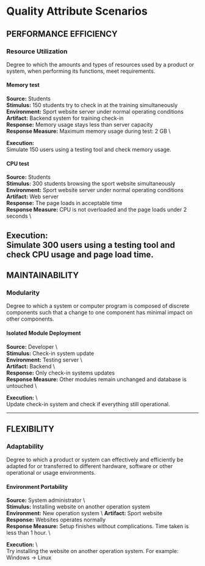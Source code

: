 # Quality Attribute Scenarios

## PERFORMANCE EFFICIENCY

### Resource Utilization
Degree to which the amounts and types of resources used by a product or system, when performing its functions, meet requirements.

#### Memory test

**Source:** Students \
**Stimulus:** 150 students try to check in at the training simultaneously \
**Environment:** Sport website server under normal operating conditions \
**Artifact:** Backend system for training check-in \
**Response:** Memory usage stays less than server capacity \
**Response Measure:** Maximum memory usage during test: 2 GB \

**Execution:** \
Simulate 150 users using a testing tool and check memory usage.

#### CPU test

**Source:** Students \
**Stimulus:** 300 students browsing the sport website simultaneously \
**Environment:** Sport website server under normal operating conditions \
**Artifact:** Web server \
**Response:** The page loads in acceptable time \
**Response Measure:** CPU is not overloaded and the page loads under 2 seconds \

**Execution:** \
Simulate 300 users using a testing tool and check CPU usage and page load time.
---

## MAINTAINABILITY

### Modularity
Degree to which a system or computer program is composed of discrete components such that a change to one component has minimal impact on other components.

#### Isolated Module Deployment

**Source:** Developer \  
**Stimulus:** Check-in system update \
**Environment:** Testing server \  
**Artifact:** Backend \  
**Response:** Only check-in systems updates \
**Response Measure:** Other modules remain unchanged and database is untouched \

**Execution:** \  
Update check-in system and check if everything still operational.

---

## FLEXIBILITY

### Adaptability
Degree to which a product or system can effectively and efficiently be adapted for or transferred to different hardware, software or other operational or usage environments.

#### Environment Portability

**Source:** System administrator \  
**Stimulus:** Installing website on another operation system \
**Environment:** New operation system \ 
**Artifact:** Sport website \
**Response:** Websites operates normally \
**Response Measure:** Setup finishes without complications. Time taken is less than 1 hour. \

**Execution:** \  
Try installing the website on another operation system. For example: Windows -> Linux
